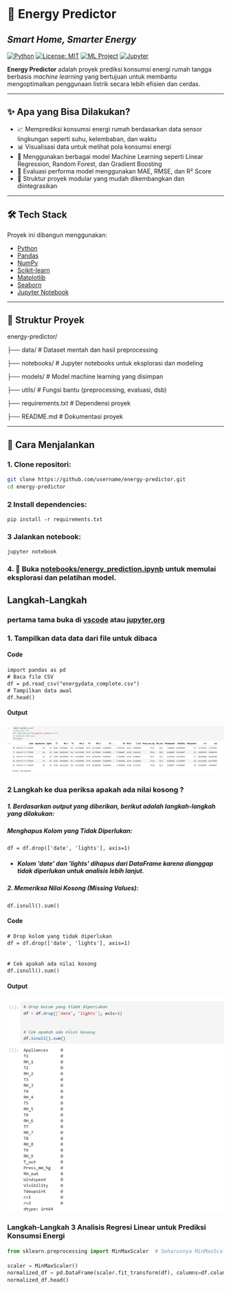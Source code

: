 # 🔋 Energy Predictor  
## _Smart Home, Smarter Energy_

[![Python](https://img.shields.io/badge/Python-3.9+-blue?logo=python)](https://www.python.org/)
[![License: MIT](https://img.shields.io/badge/License-MIT-green.svg)](https://opensource.org/licenses/MIT)
[![ML Project](https://img.shields.io/badge/Machine_Learning-Ready-brightgreen?logo=scikit-learn)](https://scikit-learn.org)
[![Jupyter](https://img.shields.io/badge/Jupyter-Notebook-orange?logo=jupyter)](https://jupyter.org/)


**Energy Predictor** adalah proyek prediksi konsumsi energi rumah tangga berbasis _machine learning_ yang bertujuan untuk membantu mengoptimalkan penggunaan listrik secara lebih efisien dan cerdas.

---

## ✨ Apa yang Bisa Dilakukan?
- 📈 Memprediksi konsumsi energi rumah berdasarkan data sensor lingkungan seperti suhu, kelembaban, dan waktu
- 📊 Visualisasi data untuk melihat pola konsumsi energi
- 🧠 Menggunakan berbagai model Machine Learning seperti Linear Regression, Random Forest, dan Gradient Boosting
- 🧪 Evaluasi performa model menggunakan MAE, RMSE, dan R² Score
- 🔁 Struktur proyek modular yang mudah dikembangkan dan diintegrasikan

---

## 🛠️ Tech Stack

Proyek ini dibangun menggunakan:

- [Python](https://www.python.org/)
- [Pandas](https://pandas.pydata.org/)
- [NumPy](https://numpy.org/)
- [Scikit-learn](https://scikit-learn.org/)
- [Matplotlib](https://matplotlib.org/)
- [Seaborn](https://seaborn.pydata.org/)
- [Jupyter Notebook](https://jupyter.org/)

---

## 📂 Struktur Proyek

energy-predictor/

├── data/ # Dataset mentah dan hasil preprocessing

├── notebooks/ # Jupyter notebooks untuk eksplorasi dan modeling

├── models/ # Model machine learning yang disimpan

├── utils/ # Fungsi bantu (preprocessing, evaluasi, dsb)

├── requirements.txt # Dependensi proyek

├── README.md # Dokumentasi proyek


---

## 🚀 Cara Menjalankan

### 1. Clone repositori:
   ```bash
   git clone https://github.com/username/energy-predictor.git
   cd energy-predictor
   ```


### 2 Install dependencies:
```
pip install -r requirements.txt
```
### 3 Jalankan notebook:
````
jupyter notebook
````

### 4. 📓 Buka [notebooks/energy_prediction.ipynb](notebooks/energy_prediction.ipynb) untuk memulai eksplorasi dan pelatihan model.


## Langkah-Langkah


### pertama tama buka di [vscode](https://code.visualstudio.com/) atau [jupyter.org](https://jupyter.org/try)

### 1. Tampilkan data data dari file untuk dibaca
#### Code 
```
import pandas as pd
# Baca file CSV
df = pd.read_csv("energydata_complete.csv")
# Tampilkan data awal
df.head()
```
#### Output
![App Screenshot](https://raw.githubusercontent.com/kiming-coder/revani/refs/heads/main/1.png)

### 2 Langkah ke dua periksa apakah ada nilai kosong ?

##### 1. Berdasarkan output yang diberikan, berikut adalah langkah-langkah yang dilakukan:

##### Menghapus Kolom yang Tidak Diperlukan:
```
df = df.drop(['date', 'lights'], axis=1)
```

- ##### Kolom 'date' dan 'lights' dihapus dari DataFrame karena dianggap tidak diperlukan untuk analisis lebih lanjut.
##### 2. Memeriksa Nilai Kosong (Missing Values):
```
df.isnull().sum()
```

#### Code
```
# Drop kolom yang tidak diperlukan
df = df.drop(['date', 'lights'], axis=1)


# Cek apakah ada nilai kosong
df.isnull().sum()
```

#### Output
![App Screenshot](https://raw.githubusercontent.com/kiming-coder/revani/refs/heads/main/2.png)

### Langkah-Langkah 3 Analisis Regresi Linear untuk Prediksi Konsumsi Energi

```python
from sklearn.preprocessing import MinMaxScaler  # Seharusnya MinMaxScaler, bukan HizhiosScaler (typo)

scaler = MinMaxScaler()
normalized_df = pd.DataFrame(scaler.fit_transform(df), columns=df.columns)
normalized_df.head()
